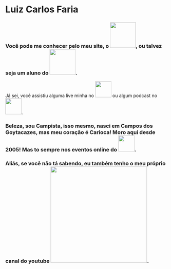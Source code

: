 # Luiz Carlos Faria


### Você pode me conhecer pelo meu site, o <img src="https://gago.io/wp-content/uploads/2018/07/logo-gago3-chumbo.png" width="80">, ou talvez seja um aluno do <img src="https://dockerdefinitivo.com/wp-content/uploads/2019/12/logo-2-2-azul-e1576220349540-100x58.png" width="80">. 
Já sei, você assistiu alguma live minha no  <img src="https://yt3.ggpht.com/a/AATXAJwWcWCcUbY3OwKSf9_WqQ7PDkp0BNMZXicB1wLP_A=s100-c-k-c0xffffffff-no-rj-mo" width="50"> ou algum podcast no <img src="https://devshow.com.br/wp-content/uploads/2019/02/logo.jpg" width="50">.

### Beleza, sou Campista, isso mesmo, nasci em Campos dos Goytacazes, mas meu coração é Carioca! Moro aqui desde 2005! Mas to sempre nos eventos online do <img src="https://gago.io/wp-content/uploads/2019/06/meetup-dotnetsp.png" width="50">.

### Aliás, se você não tá sabendo, eu também tenho o meu próprio canal do youtube <img src="https://gago.io/wp-content/uploads/2020/08/subscribe-curto.gif" width="300">.

